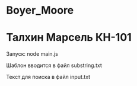 # Boyer_Moore

# Талхин Марсель КН-101



Запуск: node main.js

Шаблон вводится в файл substring.txt

Текст для поиска в файл input.txt
